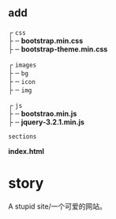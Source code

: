 ## add
┌ `css`   
├ ╌ **bootstrap.min.css**   
├ ╌ **bootstrap-theme.min.css** 

┌ `images`    
├ ╌ `bg`    
├ ╌ `icon`  
├ ╌ `img`

┌ `js`  
├ ╌ **bootstrao.min.js**    
├ ╌ **jquery-3.2.1.min.js**  
   
`sections`

**index.html**


# story
A stupid site/一个可爱的网站。
